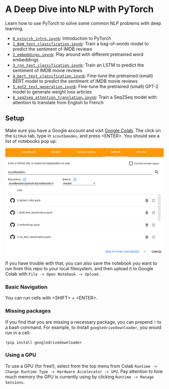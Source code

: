 # A Deep Dive into NLP with PyTorch

Learn how to use PyTorch to solve some common NLP problems with deep learning.

- [`0_pytorch_intro.ipynb`](https://github.com/scoutbeedev/pytorch-nlp-notebooks/blob/master/0_pytorch_intro.ipynb): Introduction to PyTorch
- [`1_BoW_text_classification.ipynb`](https://github.com/scoutbeedev/pytorch-nlp-notebooks/blob/master/1_BoW_text_classification.ipynb): Train a bag-of-words model to predict the sentiment of IMDB reviews
- [`2_embeddings.ipynb`](https://github.com/scoutbeedev/pytorch-nlp-notebooks/blob/master/2_embeddings.ipynb): Play around with different pretrained word embeddings
- [`3_rnn_text_classification.ipynb`](https://github.com/scoutbeedev/pytorch-nlp-notebooks/blob/master/3_rnn_text_classification.ipynb): Train an LSTM to predict the sentiment of IMDB movie reviews
- [`4_bert_text_classification.ipynb`](https://github.com/scoutbeedev/pytorch-nlp-notebooks/blob/master/4_bert_text_classification.ipynb): Fine-tune the pretrained (small) BERT model to predict the sentiment of IMDB movie reviews
- [`5_gpt2_text_generation.ipynb`](https://github.com/scoutbeedev/pytorch-nlp-notebooks/blob/master/5_gpt2_text_generation.ipynb): Fine-tune the pretrained (small) GPT-2 model to generate weight loss articles
- [`6_seq2seq_attention_translation.ipynb`](https://github.com/scoutbeedev/pytorch-nlp-notebooks/blob/master/6_seq2seq_attention_translation.ipynb): Train a Seq2Seq model with attention to translate from English to French


## Setup

Make sure you have a Google account and visit [Google Colab](https://colab.research.google.com/). The click on the `GitHub` tab, type in `scoutbeedev`, and press \<ENTER\>. You should see a list of notebooks pop up:

![colab_notebook_selection](images/colab_notebook_selection.png)

If you have trouble with that, you can also save the notebook you want to run from this repo to your local filesystem, and then upload it to Google Colab with `File -> Open Notebook -> Upload`.

### Basic Navigation

You can run cells with \<SHIFT\> + \<ENTER\>.

### Missing packages

If you find that you are missing a necessary package, you can prepend `!` to a bash command. For example, to install `googledrivedownloader`, you would run in a cell:

```
!pip install googledrivedownloader
```

### Using a GPU

To use a GPU (for free!), select from the top menu from Colab `Runtime -> Change Runtime Type -> Hardware Accelerator -> GPU`. Pay attention to how much memory the GPU is currently using by clicking `Runtime -> Manage Sessions`.
